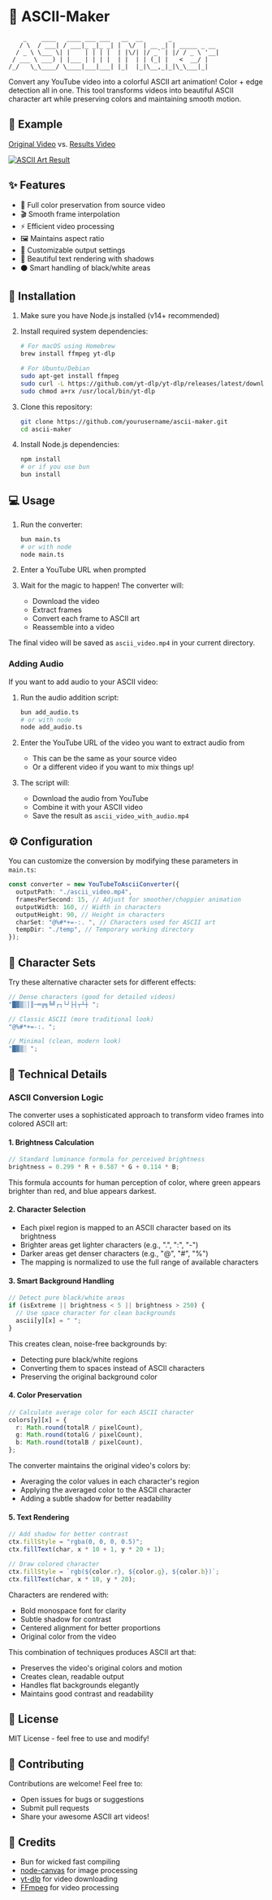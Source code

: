 # 🌈 ASCII-Maker

```
    _    ____   ____ ___ ___   __  __       _
   / \  / ___| / ___|_ _|_ _| |  \/  | __ _| | _____ _ __
  / _ \ \___ \| |    | | | |  | |\/| |/ _` | |/ / _ \ '__|
 / ___ \ ___) | |___ | | | |  | |  | | (_| |   <  __/ |
/_/   \_\____/ \____|___|___| |_|  |_|\__,_|_|\_\___|_|
```

Convert any YouTube video into a colorful ASCII art animation! Color + edge detection all in one. This tool transforms videos into beautiful ASCII character art while preserving colors and maintaining smooth motion.

## 🎥 Example

[Original Video](https://youtube.com/shorts/NcdUX-2Zguc?si=ta-q6SebWeXxxD8E) vs. [Results Video](https://www.youtube.com/watch?v=y35av6KwqYw)

[![ASCII Art Result](/RepoCover.png)](https://www.youtube.com/watch?v=y35av6KwqYw)

## ✨ Features

- 🎨 Full color preservation from source video
- 🎬 Smooth frame interpolation
- ⚡ Efficient video processing
- 🖼️ Maintains aspect ratio
- 🎯 Customizable output settings
- 🌈 Beautiful text rendering with shadows
- ⚫ Smart handling of black/white areas

## 🚀 Installation

1. Make sure you have Node.js installed (v14+ recommended)
2. Install required system dependencies:

   ```bash
   # For macOS using Homebrew
   brew install ffmpeg yt-dlp

   # For Ubuntu/Debian
   sudo apt-get install ffmpeg
   sudo curl -L https://github.com/yt-dlp/yt-dlp/releases/latest/download/yt-dlp -o /usr/local/bin/yt-dlp
   sudo chmod a+rx /usr/local/bin/yt-dlp
   ```

3. Clone this repository:

   ```bash
   git clone https://github.com/yourusername/ascii-maker.git
   cd ascii-maker
   ```

4. Install Node.js dependencies:
   ```bash
   npm install
   # or if you use bun
   bun install
   ```

## 💻 Usage

1. Run the converter:

   ```bash
   bun main.ts
   # or with node
   node main.ts
   ```

2. Enter a YouTube URL when prompted

3. Wait for the magic to happen! The converter will:
   - Download the video
   - Extract frames
   - Convert each frame to ASCII art
   - Reassemble into a video

The final video will be saved as `ascii_video.mp4` in your current directory.

### Adding Audio

If you want to add audio to your ASCII video:

1. Run the audio addition script:

   ```bash
   bun add_audio.ts
   # or with node
   node add_audio.ts
   ```

2. Enter the YouTube URL of the video you want to extract audio from

   - This can be the same as your source video
   - Or a different video if you want to mix things up!

3. The script will:
   - Download the audio from YouTube
   - Combine it with your ASCII video
   - Save the result as `ascii_video_with_audio.mp4`

## ⚙️ Configuration

You can customize the conversion by modifying these parameters in `main.ts`:

```typescript
const converter = new YouTubeToAsciiConverter({
  outputPath: "./ascii_video.mp4",
  framesPerSecond: 15, // Adjust for smoother/choppier animation
  outputWidth: 160, // Width in characters
  outputHeight: 90, // Height in characters
  charSet: "@%#*+=-:. ", // Characters used for ASCII art
  tempDir: "./temp", // Temporary working directory
});
```

## 🎨 Character Sets

Try these alternative character sets for different effects:

```typescript
// Dense characters (good for detailed videos)
"█▓▒░│║─═╔╗╚╝┌┐└┘├┤┬┴┼ ";

// Classic ASCII (more traditional look)
"@%#*+=-:. ";

// Minimal (clean, modern look)
"█▓▒░ ";
```

## 🔬 Technical Details

### ASCII Conversion Logic

The converter uses a sophisticated approach to transform video frames into colored ASCII art:

#### 1. Brightness Calculation

```typescript
// Standard luminance formula for perceived brightness
brightness = 0.299 * R + 0.587 * G + 0.114 * B;
```

This formula accounts for human perception of color, where green appears brighter than red, and blue appears darkest.

#### 2. Character Selection

- Each pixel region is mapped to an ASCII character based on its brightness
- Brighter areas get lighter characters (e.g., ".", ":", "-")
- Darker areas get denser characters (e.g., "@", "#", "%")
- The mapping is normalized to use the full range of available characters

#### 3. Smart Background Handling

```typescript
// Detect pure black/white areas
if (isExtreme || brightness < 5 || brightness > 250) {
  // Use space character for clean backgrounds
  ascii[y][x] = " ";
}
```

This creates clean, noise-free backgrounds by:

- Detecting pure black/white regions
- Converting them to spaces instead of ASCII characters
- Preserving the original background color

#### 4. Color Preservation

```typescript
// Calculate average color for each ASCII character
colors[y][x] = {
  r: Math.round(totalR / pixelCount),
  g: Math.round(totalG / pixelCount),
  b: Math.round(totalB / pixelCount),
};
```

The converter maintains the original video's colors by:

- Averaging the color values in each character's region
- Applying the averaged color to the ASCII character
- Adding a subtle shadow for better readability

#### 5. Text Rendering

```typescript
// Add shadow for better contrast
ctx.fillStyle = "rgba(0, 0, 0, 0.5)";
ctx.fillText(char, x * 10 + 1, y * 20 + 1);

// Draw colored character
ctx.fillStyle = `rgb(${color.r}, ${color.g}, ${color.b})`;
ctx.fillText(char, x * 10, y * 20);
```

Characters are rendered with:

- Bold monospace font for clarity
- Subtle shadow for contrast
- Centered alignment for better proportions
- Original color from the video

This combination of techniques produces ASCII art that:

- Preserves the video's original colors and motion
- Creates clean, readable output
- Handles flat backgrounds elegantly
- Maintains good contrast and readability

## 📝 License

MIT License - feel free to use and modify!

## 🤝 Contributing

Contributions are welcome! Feel free to:

- Open issues for bugs or suggestions
- Submit pull requests
- Share your awesome ASCII art videos!

## 🙏 Credits

- Bun for wicked fast compiling
- [node-canvas](https://github.com/Automattic/node-canvas) for image processing
- [yt-dlp](https://github.com/yt-dlp/yt-dlp) for video downloading
- [FFmpeg](https://ffmpeg.org/) for video processing
